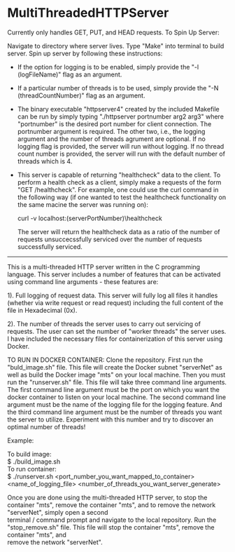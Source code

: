 # MultiThreadedHTTPServer

Currently only handles GET, PUT, and HEAD requests.
To Spin Up Server:

Navigate to directory where server lives.
Type "Make" into terminal to build server.
Spin up server by following these instructions:

- If the option for logging is to be enabled, simply provide the "-l (logFileName)" flag as an argument.
- If a particular number of threads is to be used, simply provide the "-N (threadCountNumber)" flag as an argument.

- The binary executable "httpserver4" created by the included Makefile can be run by simply typing "./httpserver portnumber arg2 arg3" where "portnumber"
is the desired port number for client connection.  The portnumber argument is required.  The other two, i.e., the logging argument and the number of threads agrument are optional.  If no logging flag is provided, the server will run without logging.  If no thread count number is provided, the server will run with the default number of threads which is 4.

- This server is capable of returning "healthcheck" data to the client.  To perform a health check as a client, simply make a requests of the form "GET /healthcheck".  For example, one could use the curl command in the following way (if one wanted to test the healthcheck functionality on the same macine the server was running on):

  curl -v localhost:(serverPortNumber)\healthcheck

  The server will return the healthcheck data as a ratio of the number of requests unsuccecssfully serviced over the number of requests successfully serviced.
 
 -----------------------------------------------------------------------------------------------------------------------------------------------------------------
  
  
This is a multi-threaded HTTP server written in the C programming language.
This server includes a number of features that can be activated using command line arguments - these features are:  
  
1). Full logging of request data.  This server will fully log all files it handles (whether via write request or read request) including the full content of the file
in Hexadecimal (0x).  
  
2). The number of threads the server uses to carry out servicing of requests.  The user can set the number of "worker threads" the server uses.
I have included the necessary files for containerization of this server using Docker.  
  
TO RUN IN DOCKER CONTAINER:
  Clone the repository.
  First run the "buld_image.sh" file.  This file will create the Docker subnet "serverNet" as well as build the Docker image "mts" on your local machine.
  Then you must run the "runserver.sh" file.  This file will take three command line arguments.  The first command line argument must be the port on which you want the docker     container to listen on your local machine.  The second command line argument must be the name of the logging file for the logging feature. And the third command line argument   must be the number of threads you want the server to utilize.  Experiment with this number and try to discover an optimal number of threads!  
  
  Example:  
  
  To build image:  
  $ ./build_image.sh  
  To run container:  
  $ ./runserver.sh <port_number_you_want_mapped_to_container> <name_of_logging_file> <number_of_threads_you_want_server_generate>  
  
  Once you are done using the multi-threaded HTTP server, to stop the container "mts", remove the container "mts", and to remove the network "serverNet", simply open a second   
  terminal / command prompt and navigate to the local repository.  Run the "stop_remove.sh" file.  This file will stop the container "mts", remove the container "mts", and   
  remove the network "serverNet".  
  
  
 
 
  
